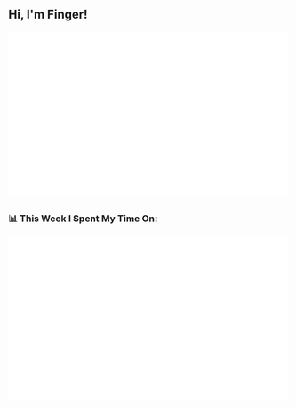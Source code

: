 <h2> Hi, I'm Finger!</h2>

<img align="right" src="https://raw.githubusercontent.com/spianmo/github-stats/master/generated/overview.svg#gh-light-mode-only">

<!-- <img align="right" height="160em" src="https://github-readme-stats-eight-theta.vercel.app/api/top-langs/?username=spianmo&layout=compact&langs_count=8&theme=algolia"/>	 -->
	
```go
package main

type Me struct {
	Name   string
	Job    string
	Code   string
	Skills string
}

func main() {
	me := &Me{
		Name:   "Finger",
		Job:    "Client-side Engineer",
		Code:   "Java, Kotlin, C#, Rust and C++ and Others",
		Skills: "Android, Security, Cross-platform client, NLP, CV, ASR ^o^",
	}
	_ = me
}
```


<h3>📊 This Week I Spent My Time On:</h3>
<img align='right' src="https://raw.githubusercontent.com/spianmo/github-stats/master/generated/languages.svg#gh-light-mode-only">

<!--START_SECTION:waka-->

```txt
Java                   10 hrs 42 mins  ███████████▒░░░░░░░░░░░░░   44.92 %
Python                 6 hrs 48 mins   ███████░░░░░░░░░░░░░░░░░░   28.56 %
XML                    1 hr 30 mins    █▓░░░░░░░░░░░░░░░░░░░░░░░   06.30 %
Kotlin                 45 mins         ▓░░░░░░░░░░░░░░░░░░░░░░░░   03.17 %
Groovy                 42 mins         ▓░░░░░░░░░░░░░░░░░░░░░░░░   02.98 %
```

<!--END_SECTION:waka-->
